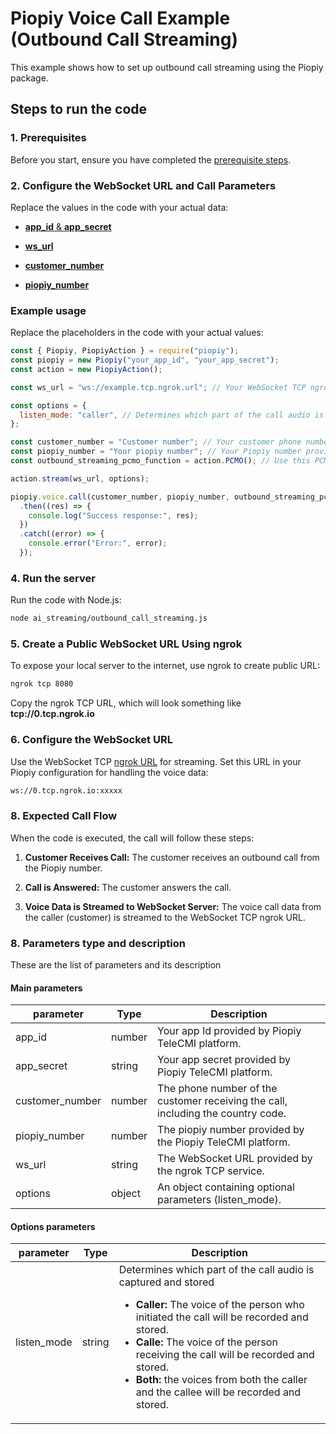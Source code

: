 # Piopiy Voice Call Example (Outbound Call Streaming)

This example shows how to set up outbound call streaming using the Piopiy package.

## Steps to run the code

### 1. Prerequisites

Before you start, ensure you have completed the [prerequisite steps](/README.md).

### 2. Configure the WebSocket URL and Call Parameters

Replace the values in the code with your actual data:

- [**app_id** & **app_secret**]()

- [**ws_url**]()

- [**customer_number**]()

- [**piopiy_number**]()

### Example usage

Replace the placeholders in the code with your actual values:

```javascript
const { Piopiy, PiopiyAction } = require("piopiy");
const piopiy = new Piopiy("your_app_id", "your_app_secret");
const action = new PiopiyAction();

const ws_url = "ws://example.tcp.ngrok.url"; // Your WebSocket TCP ngrok URL

const options = {
  listen_mode: "caller", // Determines which part of the call audio is captured and stored
};

const customer_number = "Customer number"; // Your customer phone number with country code.
const piopiy_number = "Your piopiy number"; // Your Piopiy number provided by the Piopiy TeleCMI platform.
const outbound_streaming_pcmo_function = action.PCMO(); // Use this PCMO function to start outbound call streaming.

action.stream(ws_url, options);

piopiy.voice.call(customer_number, piopiy_number, outbound_streaming_pcmo_function)
  .then((res) => {
    console.log("Success response:", res);
  })
  .catch((error) => {
    console.error("Error:", error);
  });
```

### 4. Run the server

Run the code with Node.js:

```sh
node ai_streaming/outbound_call_streaming.js
```

### 5. Create a Public WebSocket URL Using ngrok

To expose your local server to the internet, use ngrok to create public URL:

```sh
ngrok tcp 8080
```

Copy the ngrok TCP URL, which will look something like **tcp://0.tcp.ngrok.io**

### 6. Configure the WebSocket URL

Use the WebSocket TCP [ngrok URL]() for streaming. Set this URL in your Piopiy configuration for handling the voice data:

```sh
ws://0.tcp.ngrok.io:xxxxx
```

### 8. Expected Call Flow

When the code is executed, the call will follow these steps:

1. **Customer Receives Call:** The customer receives an outbound call from the Piopiy number.

2. **Call is Answered:** The customer answers the call.

3. **Voice Data is Streamed to WebSocket Server:** The voice call data from the caller (customer) is streamed to the WebSocket TCP ngrok URL.

### 8. Parameters type and description

These are the list of parameters and its description

#### Main parameters

| parameter       | Type   | Description                                                                      |
| --------------- | ------ | -------------------------------------------------------------------------------- |
| app_id          | number | Your app Id provided by Piopiy TeleCMI platform.                                 |
| app_secret      | string | Your app secret provided by Piopiy TeleCMI platform.                             |
| customer_number | number | The phone number of the customer receiving the call, including the country code. |
| piopiy_number   | number | The piopiy number provided by the Piopiy TeleCMI platform.                       |
| ws_url          | string | The WebSocket URL provided by the ngrok TCP service.                             |
| options         | object | An object containing optional parameters (listen_mode).                          |

#### Options parameters

| parameter   | Type   | Description                                                          |
| ----------- | ------ | -------------------------------------------------------------------- |
| listen_mode | string | Determines which part of the call audio is captured and stored <ul><li> **Caller:** The voice of the person who initiated the call will be recorded and stored.</li><li> **Calle:** The voice of the person receiving the call will be recorded and stored.</li><li> **Both:** the voices from both the caller and the callee will be recorded and stored.</li></ul> |
